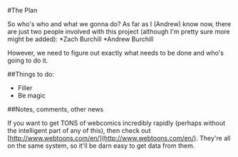 

#The Plan

So who's who and what we gonna do? As far as I (Andrew) know now, there are just two people involved with this project (although I'm pretty sure more might be added):
*Zach Burchill
*Andrew Burchill

However, we need to figure out exactly what needs to be done and who's going to do it.

##Things to do:

 * Filler
 * Be magic

##Notes, comments, other news

If you want to get TONS of webcomics incredibly rapidly (perhaps without the intelligent part of any of this), then check out [http://www.webtoons.com/en/](http://www.webtoons.com/en/). They're all on the same system, so it'll be darn easy to get data from them.
